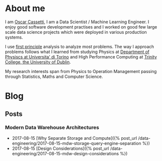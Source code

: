 # About me 

I am [Oscar Cassetti](www.linkedin.com/in/ocassetti/), I am a Data Scientist / Machine Learning Engineer.
I enjoy good software development practises and I worked on good few large scale data science projects which were deployed in various production systems. 

I use [first principle](https://en.wikipedia.org/wiki/First_principle) analysis to analyze most problems. 
The way I approach problems follows what I learned from studying Physics at [Department of Physiscs at Universita' di Torino](http://www.df.unito.it/do/home.pl) and
High Performance Computing at [Trinity College, the University of Dublin](https://www.tcd.ie/).

My research interests span from Physics to Operation Management passing through Statistics, Maths and Computer Science. 


# Blog 

##  Posts

### Modern Data Warehouse Architectures 

* 2017-08-15 [Why Separate Storage and Compute]({% post_url /data-engineering/2017-08-15-mdw-storage-query-engine-separation %})
* 2017-08-15 [Design Considerations]({% post_url /data-engineering/2017-08-15-mdw-design-considerations %})
